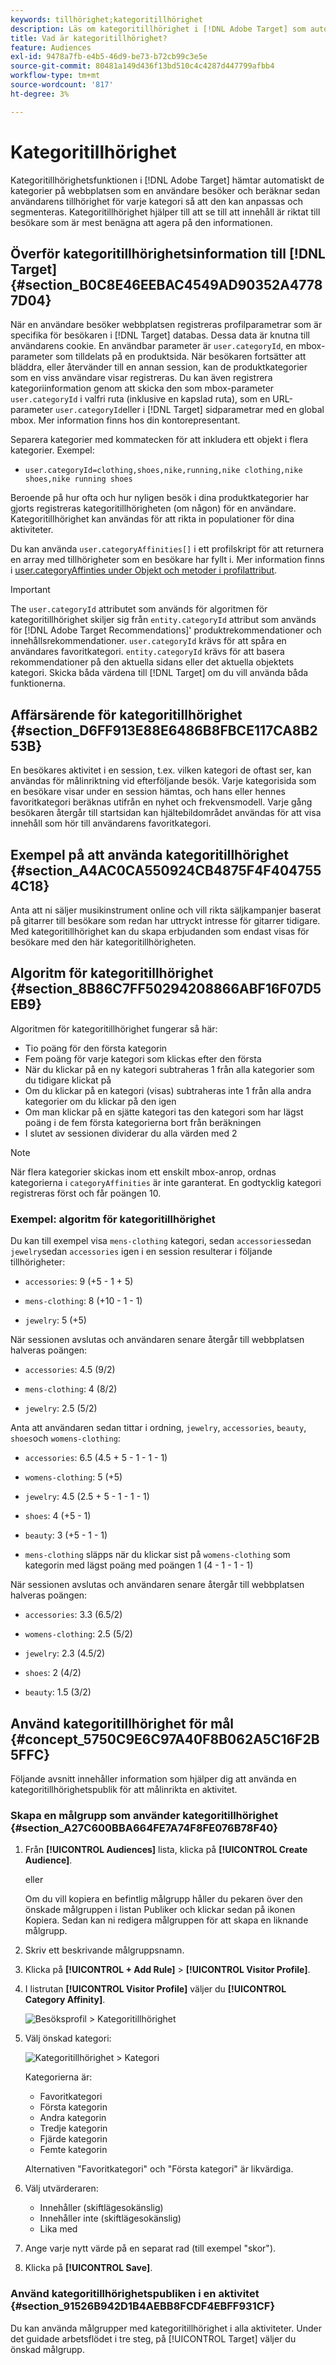 ```yaml
---
keywords: tillhörighet;kategoritillhörighet
description: Läs om kategoritillhörighet i [!DNL Adobe Target] som automatiskt hämtar kategorier från ett användarbesök och sedan beräknar användarens tillhörighet för kategorin så att den kan anpassas och segmenteras.
title: Vad är kategoritillhörighet?
feature: Audiences
exl-id: 9478a7fb-e4b5-46d9-be73-b72cb99c3e5e
source-git-commit: 80481a149d436f13bd510c4c4287d447799afbb4
workflow-type: tm+mt
source-wordcount: '817'
ht-degree: 3%

---
```


# Kategoritillhörighet

Kategoritillhörighetsfunktionen i [!DNL Adobe Target] hämtar automatiskt de kategorier på webbplatsen som en användare besöker och beräknar sedan användarens tillhörighet för varje kategori så att den kan anpassas och segmenteras. Kategoritillhörighet hjälper till att se till att innehåll är riktat till besökare som är mest benägna att agera på den informationen.

## Överför kategoritillhörighetsinformation till [!DNL Target] {#section_B0C8E46EEBAC4549AD90352A47787D04}

När en användare besöker webbplatsen registreras profilparametrar som är specifika för besökaren i [!DNL Target] databas. Dessa data är knutna till användarens cookie. En användbar parameter är `user.categoryId`, en mbox-parameter som tilldelats på en produktsida. När besökaren fortsätter att bläddra, eller återvänder till en annan session, kan de produktkategorier som en viss användare visar registreras. Du kan även registrera kategoriinformation genom att skicka den som mbox-parameter `user.categoryId` i valfri ruta (inklusive en kapslad ruta), som en URL-parameter `user.categoryId`eller i [!DNL Target] sidparametrar med en global mbox. Mer information finns hos din kontorepresentant.

Separera kategorier med kommatecken för att inkludera ett objekt i flera kategorier. Exempel:

* `user.categoryId=clothing,shoes,nike,running,nike clothing,nike shoes,nike running shoes`

Beroende på hur ofta och hur nyligen besök i dina produktkategorier har gjorts registreras kategoritillhörigheten (om någon) för en användare. Kategoritillhörighet kan användas för att rikta in populationer för dina aktiviteter.

Du kan använda `user.categoryAffinities[]` i ett profilskript för att returnera en array med tillhörigheter som en besökare har fyllt i. Mer information finns i [user.categoryAffinties under Objekt och metoder i profilattribut](/help/main/c-target/c-visitor-profile/profile-parameters.md#objects).

>[!IMPORTANT]
>
>The `user.categoryId` attributet som används för algoritmen för kategoritillhörighet skiljer sig från `entity.categoryId` attribut som används för [!DNL Adobe Target Recommendations]&#39; produktrekommendationer och innehållsrekommendationer. `user.categoryId` krävs för att spåra en användares favoritkategori. `entity.categoryId` krävs för att basera rekommendationer på den aktuella sidans eller det aktuella objektets kategori. Skicka båda värdena till [!DNL Target] om du vill använda båda funktionerna.

## Affärsärende för kategoritillhörighet {#section_D6FF913E88E6486B8FBCE117CA8B253B}

En besökares aktivitet i en session, t.ex. vilken kategori de oftast ser, kan användas för målinriktning vid efterföljande besök. Varje kategorisida som en besökare visar under en session hämtas, och hans eller hennes favoritkategori beräknas utifrån en nyhet och frekvensmodell. Varje gång besökaren återgår till startsidan kan hjältebildområdet användas för att visa innehåll som hör till användarens favoritkategori.

## Exempel på att använda kategoritillhörighet {#section_A4AC0CA550924CB4875F4F4047554C18}

Anta att ni säljer musikinstrument online och vill rikta säljkampanjer baserat på gitarrer till besökare som redan har uttryckt intresse för gitarrer tidigare. Med kategoritillhörighet kan du skapa erbjudanden som endast visas för besökare med den här kategoritillhörigheten.

## Algoritm för kategoritillhörighet {#section_8B86C7FF50294208866ABF16F07D5EB9}

Algoritmen för kategoritillhörighet fungerar så här:

* Tio poäng för den första kategorin
* Fem poäng för varje kategori som klickas efter den första
* När du klickar på en ny kategori subtraheras 1 från alla kategorier som du tidigare klickat på
* Om du klickar på en kategori (visas) subtraheras inte 1 från alla andra kategorier om du klickar på den igen
* Om man klickar på en sjätte kategori tas den kategori som har lägst poäng i de fem första kategorierna bort från beräkningen
* I slutet av sessionen dividerar du alla värden med 2

>[!NOTE]
>
>När flera kategorier skickas inom ett enskilt mbox-anrop, ordnas kategorierna i `categoryAffinities` är inte garanterat. En godtycklig kategori registreras först och får poängen 10.

### Exempel: algoritm för kategoritillhörighet

Du kan till exempel visa `mens-clothing` kategori, sedan `accessories`sedan `jewelry`sedan `accessories` igen i en session resulterar i följande tillhörigheter:

* `accessories`: 9 (+5 - 1 + 5)

* `mens-clothing`: 8 (+10 - 1 - 1)

* `jewelry`: 5 (+5)

När sessionen avslutas och användaren senare återgår till webbplatsen halveras poängen:

* `accessories`: 4.5 (9/2)

* `mens-clothing`: 4 (8/2)

* `jewelry`: 2.5 (5/2)

Anta att användaren sedan tittar i ordning, `jewelry`, `accessories`, `beauty`, `shoes`och `womens-clothing`:

* `accessories`: 6.5 (4.5 + 5 - 1 - 1 - 1)

* `womens-clothing`: 5 (+5)

* `jewelry`: 4.5 (2.5 + 5 - 1 - 1 - 1)

* `shoes`: 4 (+5 - 1)

* `beauty`: 3 (+5 - 1 - 1)

* `mens-clothing` släpps när du klickar sist på `womens-clothing` som kategorin med lägst poäng med poängen 1 (4 - 1 - 1 - 1)

När sessionen avslutas och användaren senare återgår till webbplatsen halveras poängen:

* `accessories`: 3.3 (6.5/2)

* `womens-clothing`: 2.5 (5/2)

* `jewelry`: 2.3 (4.5/2)

* `shoes`: 2 (4/2)

* `beauty`: 1.5 (3/2)

## Använd kategoritillhörighet för mål {#concept_5750C9E6C97A40F8B062A5C16F2B5FFC}

Följande avsnitt innehåller information som hjälper dig att använda en kategoritillhörighetspublik för att målinrikta en aktivitet.

### Skapa en målgrupp som använder kategoritillhörighet {#section_A27C600BBA664FE7A74F8FE076B78F40}

1. Från **[!UICONTROL Audiences]** lista, klicka på **[!UICONTROL Create Audience]**.

   eller

   Om du vill kopiera en befintlig målgrupp håller du pekaren över den önskade målgruppen i listan Publiker och klickar sedan på ikonen Kopiera. Sedan kan ni redigera målgruppen för att skapa en liknande målgrupp.

1. Skriv ett beskrivande målgruppsnamn.
1. Klicka på **[!UICONTROL + Add Rule]** > **[!UICONTROL Visitor Profile]**.
1. I listrutan **[!UICONTROL Visitor Profile]** väljer du **[!UICONTROL Category Affinity]**.

   ![Besöksprofil > Kategoritillhörighet](assets/affinity.png)

1. Välj önskad kategori:

   ![Kategoritillhörighet > Kategori](assets/affinity-category.png)

   Kategorierna är:

   * Favoritkategori
   * Första kategorin
   * Andra kategorin
   * Tredje kategorin
   * Fjärde kategorin
   * Femte kategorin

   Alternativen &quot;Favoritkategori&quot; och &quot;Första kategori&quot; är likvärdiga.

1. Välj utvärderaren:

   * Innehåller (skiftlägesokänslig)
   * Innehåller inte (skiftlägesokänslig)
   * Lika med

1. Ange varje nytt värde på en separat rad (till exempel &quot;skor&quot;).
1. Klicka på **[!UICONTROL Save]**.

### Använd kategoritillhörighetspubliken i en aktivitet {#section_91526B942D1B4AEBB8FCDF4EBFF931CF}

Du kan använda målgrupper med kategoritillhörighet i alla aktiviteter. Under det guidade arbetsflödet i tre steg, på [!UICONTROL Target] väljer du önskad målgrupp.
